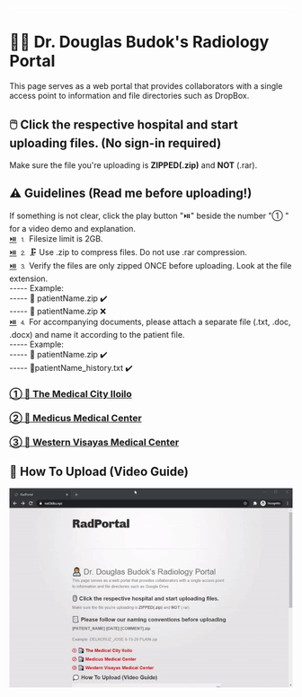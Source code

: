 ![image](placeholder.png)
# 👨‍⚕️ Dr. Douglas Budok's Radiology Portal 
This page serves as a web portal that provides collaborators with a single access point to information and file directories such as DropBox.  

## 🖱️ Click the respective hospital and start uploading files. (No sign-in required)
Make sure the file you're uploading is **ZIPPED(.zip)** and **NOT** (.rar).

## ⚠️ Guidelines (Read me before uploading!)
If something is not clear, click the play button "⏯️" beside the number "① " for a video demo and explanation.  
[⏯️](https://files.catbox.moe/rfw4kj.gif) ⒈  Filesize limit is 2GB.  
[⏯️](https://files.catbox.moe/rfw4kj.gif) ⒉ 🗜️ Use .zip to compress files. Do not use .rar compression.  
[⏯️](https://files.catbox.moe/rfw4kj.gif) ⒊ Verify the files are only zipped ONCE before uploading. Look at the file extension.  
----- Example:  
----- 📁 patientName.zip ✔️  
----- 📁 patientName.zip ❌  
[⏯️](https://files.catbox.moe/rfw4kj.gif) ⒋ For accompanying documents, please attach a separate file (.txt, .doc, .docx) and name it according to the patient file.  
----- Example:  
----- 📁 patientName.zip ✔️  
----- 📝patientName_history.txt ✔️



### [① 🏥 The Medical City Iloilo ](https://www.dropbox.com/request/SdpHLAAhI0xdNePb7WKo)
### [② 🏥 Medicus Medical Center ](https://www.dropbox.com/request/oAWEwIXFIrlPuhUn62Ao)
### [③ 🏥 Western Visayas Medical Center ](https://www.dropbox.com/request/R32MiVic1zAm21GIxo4I)


## 💭 How To Upload (Video Guide)
![demo](demo.gif)
